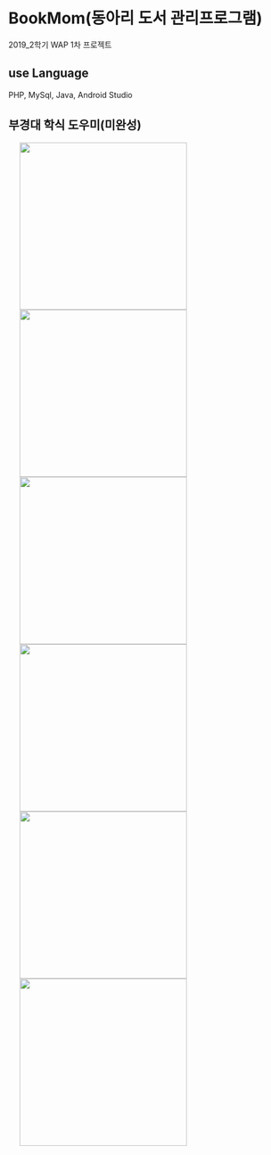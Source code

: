 BookMom(동아리 도서 관리프로그램)
================================
2019_2학기 WAP 1차 프로젝트

use Language
-------------
PHP, MySql, Java, Android Studio

부경대 학식 도우미(미완성)
------------------------
<div margin-right:10px>
<img width="300" src="https://user-images.githubusercontent.com/49146043/70230968-cb37f300-179c-11ea-974f-8b54e9bf8b36.PNG" hspace=20>
<img width="300" src="https://user-images.githubusercontent.com/49146043/70231015-e0ad1d00-179c-11ea-9fa6-5c437dddab64.PNG" hspace=20>
<img width="300" src="https://user-images.githubusercontent.com/49146043/70231088-03d7cc80-179d-11ea-8417-cac3f5c7bcc7.PNG" hspace=20>
<img width="300" src="https://user-images.githubusercontent.com/49146043/70231113-0cc89e00-179d-11ea-8afb-3c56a5d7b2c4.PNG" hspace=20>
<img width="300" src="https://user-images.githubusercontent.com/49146043/70231173-279b1280-179d-11ea-8185-fe50ed55a894.PNG" hspace=20>
<img width="300" src="https://user-images.githubusercontent.com/49146043/70231218-413c5a00-179d-11ea-8fee-bb15c40ba05a.PNG" hspace=20>
<div>
